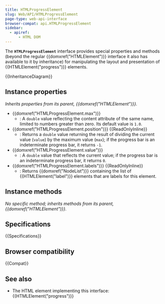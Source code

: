 ```yaml
---
title: HTMLProgressElement
slug: Web/API/HTMLProgressElement
page-type: web-api-interface
browser-compat: api.HTMLProgressElement
sidebar:
  - apiref:
      - HTML DOM
---
```


The **`HTMLProgressElement`** interface provides special properties and methods (beyond the regular {{domxref("HTMLElement")}} interface it also has available to it by inheritance) for manipulating the layout and presentation of {{HTMLElement("progress")}} elements.

{{InheritanceDiagram}}

## Instance properties

_Inherits properties from its parent, {{domxref("HTMLElement")}}._

- {{domxref("HTMLProgressElement.max")}}
  - : A `double` value reflecting the content attribute of the same name, limited to numbers greater than zero. Its default value is `1.0`.
- {{domxref("HTMLProgressElement.position")}} {{ReadOnlyInline}}
  - : Returns a `double` value returning the result of dividing the current value (`value`) by the maximum value (`max`); if the progress bar is an indeterminate progress bar, it returns `-1`.
- {{domxref("HTMLProgressElement.value")}}
  - : A `double` value that reflects the current value; if the progress bar is an indeterminate progress bar, it returns `0`.
- {{domxref("HTMLProgressElement.labels")}} {{ReadOnlyInline}}
  - : Returns {{domxref("NodeList")}} containing the list of {{HTMLElement("label")}} elements that are labels for this element.

## Instance methods

_No specific method; inherits methods from its parent, {{domxref("HTMLElement")}}._

## Specifications

{{Specifications}}

## Browser compatibility

{{Compat}}

## See also

- The HTML element implementing this interface: {{HTMLElement("progress")}}
